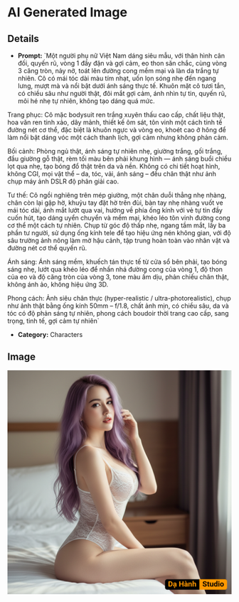 # AI Generated Image

## Details
- **Prompt:** `Một người phụ nữ Việt Nam dáng siêu mẫu, với thân hình cân đối, quyến rũ, vòng 1 đầy đặn và gợi cảm, eo thon săn chắc, cùng vòng 3 căng tròn, nảy nở, toát lên đường cong mềm mại và làn da trắng tự nhiên. Cô có mái tóc dài màu tím nhạt, uốn lọn sóng nhẹ đến ngang lưng, mượt mà và nổi bật dưới ánh sáng thực tế. Khuôn mặt cô tươi tắn, có chiều sâu như người thật, đôi mắt gợi cảm, ánh nhìn tự tin, quyến rũ, môi hé nhẹ tự nhiên, không tạo dáng quá mức.

Trang phục: Cô mặc bodysuit ren trắng xuyên thấu cao cấp, chất liệu thật, hoa văn ren tinh xảo, dây mảnh, thiết kế ôm sát, tôn vinh một cách tinh tế đường nét cơ thể, đặc biệt là khuôn ngực và vòng eo, khoét cao ở hông để làm nổi bật dáng vóc một cách thanh lịch, gợi cảm nhưng không phản cảm.

Bối cảnh: Phòng ngủ thật, ánh sáng tự nhiên nhẹ, giường trắng, gối trắng, đầu giường gỗ thật, rèm tối màu bên phải khung hình — ánh sáng buổi chiều lọt qua nhẹ, tạo bóng đổ thật trên da và nền. Không có chi tiết hoạt hình, không CGI, mọi vật thể – da, tóc, vải, ánh sáng – đều chân thật như ảnh chụp máy ảnh DSLR độ phân giải cao.

Tư thế: Cô ngồi nghiêng trên mép giường, một chân duỗi thẳng nhẹ nhàng, chân còn lại gập hờ, khuỷu tay đặt hờ trên đùi, bàn tay nhẹ nhàng vuốt ve mái tóc dài, ánh mắt lướt qua vai, hướng về phía ống kính với vẻ tự tin đầy cuốn hút, tạo dáng uyển chuyển và mềm mại, khéo léo tôn vinh đường cong cơ thể một cách tự nhiên. Chụp từ góc độ thấp nhẹ, ngang tầm mắt, lấy ba phần tư người, sử dụng ống kính tele để tạo hiệu ứng nén không gian, với độ sâu trường ảnh nông làm mờ hậu cảnh, tập trung hoàn toàn vào nhân vật và đường nét cơ thể quyến rũ.

Ánh sáng: Ánh sáng mềm, khuếch tán thực tế từ cửa sổ bên phải, tạo bóng sáng nhẹ, lướt qua khéo léo để nhấn nhá đường cong của vòng 1, độ thon của eo và độ căng tròn của vòng 3, tone màu ấm dịu, phản chiếu chân thật, không ánh ảo, không hiệu ứng 3D.

Phong cách: Ảnh siêu chân thực (hyper-realistic / ultra-photorealistic), chụp như ảnh thật bằng ống kính 50mm – f/1.8, chất ảnh mịn, có chiều sâu, da và tóc có độ phản sáng tự nhiên, phong cách boudoir thời trang cao cấp, sang trọng, tinh tế, gợi cảm tự nhiên`
- **Category:** Characters


## Image
![AI Generated Image](./image-2025-10-18T03-11-46-738Z-i5nk7.png)